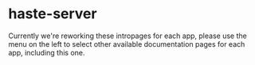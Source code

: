 # haste-server

Currently we're reworking these intropages for each app, please use the menu on the left to select other available documentation pages for each app, including this one.
